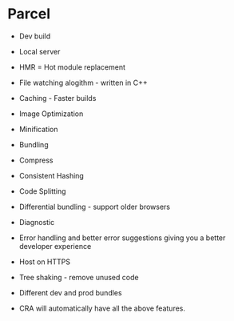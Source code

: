 # Parcel

- Dev build
- Local server
- HMR = Hot module replacement
- File watching alogithm - written in C++
- Caching - Faster builds
- Image Optimization
- Minification
- Bundling
- Compress
- Consistent Hashing
- Code Splitting
- Differential bundling - support older browsers
- Diagnostic
- Error handling and better error suggestions giving you a better developer experience
- Host on HTTPS
- Tree shaking - remove unused code
- Different dev and prod bundles

- CRA will automatically have all the above features.
